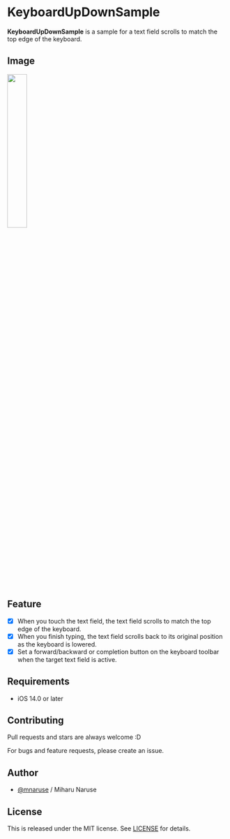 # KeyboardUpDownSample
**KeyboardUpDownSample** is a sample for a text field scrolls to match the top edge of the keyboard.

## Image

<img src="https://github.com/mnaruse/KeyboardUpDownSample/blob/main/sources/keyboardupdownsample.gif" width="30%">

## Feature
 - [x] When you touch the text field, the text field scrolls to match the top edge of the keyboard.
 - [x] When you finish typing, the text field scrolls back to its original position as the keyboard is lowered.
 - [x] Set a forward/backward or completion button on the keyboard toolbar when the target text field is active.

## Requirements
 - iOS 14.0 or later

## Contributing
Pull requests and stars are always welcome :D

For bugs and feature requests, please create an issue.

## Author

 - [@mnaruse](https://github.com/mnaruse) / Miharu Naruse

## License

This is released under the MIT license. See [LICENSE](https://github.com/mnaruse/KeyboardUpDownSample/blob/main/LICENSE) for details.
